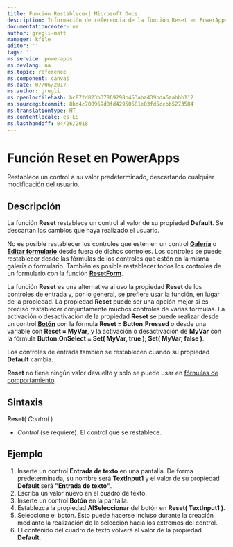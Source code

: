 ```yaml
---
title: Función Restablecer| Microsoft Docs
description: Información de referencia de la función Reset en PowerApps, con sintaxis y ejemplos
documentationcenter: na
author: gregli-msft
manager: kfile
editor: ''
tags: ''
ms.service: powerapps
ms.devlang: na
ms.topic: reference
ms.component: canvas
ms.date: 07/06/2017
ms.author: gregli
ms.openlocfilehash: bc87fd823b37869298b453aba439bda6aabbb112
ms.sourcegitcommit: 8bd4c700969d0fd42950581e03fd5ccbb5273584
ms.translationtype: HT
ms.contentlocale: es-ES
ms.lasthandoff: 04/26/2018
---
```

# <a name="reset-function-in-powerapps"></a>Función Reset en PowerApps
Restablece un control a su valor predeterminado, descartando cualquier modificación del usuario.  

## <a name="description"></a>Descripción
La función **Reset** restablece un control al valor de su propiedad **Default**.  Se descartan los cambios que haya realizado el usuario.

No es posible restablecer los controles que estén en un control [**Galería**](../controls/control-gallery.md) o [**Editar formulario**](../controls/control-form-detail.md) desde fuera de dichos controles.  Los controles se puede restablecer desde las fórmulas de los controles que estén en la misma galería o formulario.  También es posible restablecer todos los controles de un formulario con la función [**ResetForm**](function-form.md). 

La función **Reset** es una alternativa al uso la propiedad **Reset** de los controles de entrada y, por lo general, se prefiere usar la función, en lugar de la propiedad.  La propiedad **Reset** puede ser una opción mejor si es preciso restablecer conjuntamente muchos controles de varias fórmulas.  La activación o desactivación de la propiedad **Reset** se puede realizar desde un control [**Botón**](../controls/control-button.md) con la fórmula **Reset = Button.Pressed** o desde una variable con **Reset = MyVar**, y la activación o desactivación de **MyVar** con la fórmula **Button.OnSelect = Set( MyVar, true ); Set( MyVar, false )**.    

Los controles de entrada también se restablecen cuando su propiedad **Default** cambia.

**Reset** no tiene ningún valor devuelto y solo se puede usar en [fórmulas de comportamiento](../working-with-formulas-in-depth.md).

## <a name="syntax"></a>Sintaxis
**Reset**( *Control* )

* *Control* (se requiere). El control que se restablece.

## <a name="example"></a>Ejemplo
1. Inserte un control **Entrada de texto** en una pantalla.  De forma predeterminada, su nombre será **TextInput1** y el valor de su propiedad **Default** será **"Entrada de texto"**.
2. Escriba un valor nuevo en el cuadro de texto.  
3. Inserte un control **Botón** en la pantalla.
4. Establezca la propiedad **AlSeleccionar** del botón en **Reset( TextInput1 )**.
5. Seleccione el botón.  Esto puede hacerse incluso durante la creación mediante la realización de la selección hacia los extremos del control.
6. El contenido del cuadro de texto volverá al valor de la propiedad **Default**.

